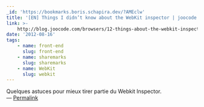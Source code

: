 ```yaml
---
_id: 'https://bookmarks.boris.schapira.dev/?AMEclw'
title: '[EN] Things I didn’t know about the WebKit inspector | joocode'
link: >-
    http://blog.joocode.com/browsers/12-things-about-the-webkit-inspector-i-didnt-know/
date: '2012-08-16'
tags:
    - name: front-end
      slug: front-end
    - name: sharemarks
      slug: sharemarks
    - name: WebKit
      slug: webkit
---
```


Quelques astuces pour mieux tirer partie du Webkit Inspector. <br>&#8212;
<a href="https://bookmarks.boris.schapira.dev/?AMEclw" title="Permalink">Permalink</a>
